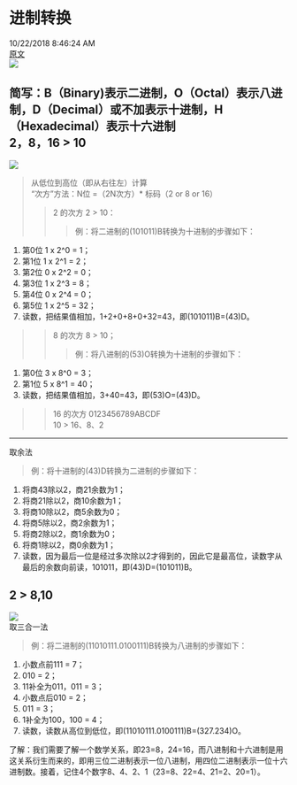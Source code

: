 进制转换
=============
10/22/2018 8:46:24 AM  
[原文](https://www.cnblogs.com/gaizai/p/4233780.html#_labelContents)    
![](https://images0.cnblogs.com/blog/48305/201501/191445561883615.png)


简写：B（Binary)表示二进制，O（Octal）表示八进制，D（Decimal）或不加表示十进制，H（Hexadecimal）表示十六进制  
2，8，16 > 10
-------------
![](https://images0.cnblogs.com/blog/48305/201501/191446004698089.png)
> 从低位到高位（即从右往左）计算   
> “次方”方法：N位 =（2N次方）* 标码（2 or 8 or 16）  
>> 2 的次方 2 > 10：
>>>例：将二进制的(101011)B转换为十进制的步骤如下：  
1. 第0位 1 x 2^0 = 1；  
2. 第1位 1 x 2^1 = 2；  
3. 第2位 0 x 2^2 = 0；  
4. 第3位 1 x 2^3 = 8；  
5. 第4位 0 x 2^4 = 0；  
6. 第5位 1 x 2^5 = 32；  
7. 读数，把结果值相加，1+2+0+8+0+32=43，即(101011)B=(43)D。  
   
>> 8 的次方  8 > 10；
>>>例：将八进制的(53)O转换为十进制的步骤如下：
1. 第0位 3 x 8^0 = 3；  
2. 第1位 5 x 8^1 = 40；  
3. 读数，把结果值相加，3+40=43，即(53)O=(43)D。    

>> 16 的次方 0123456789ABCDF    
10 > 16、8、2
--------
取余法  
>例：将十进制的(43)D转换为二进制的步骤如下：  
1. 将商43除以2，商21余数为1；  
2. 将商21除以2，商10余数为1；  
3. 将商10除以2，商5余数为0；  
4. 将商5除以2，商2余数为1；   
5. 将商2除以2，商1余数为0；   
6. 将商1除以2，商0余数为1；   
7. 读数，因为最后一位是经过多次除以2才得到的，因此它是最高位，读数字从最后的余数向前读，101011，即(43)D=(101011)B。  

2 > 8,10
----------
![](https://images0.cnblogs.com/blog/48305/201501/191446126101198.png)  
取三合一法  
> 例：将二进制的(11010111.0100111)B转换为八进制的步骤如下：  
1. 小数点前111 = 7；  
2. 010 = 2；  
3. 11补全为011，011 = 3；  
4. 小数点后010 = 2；  
5. 011 = 3；   
6. 1补全为100，100 = 4；  
7. 读数，读数从高位到低位，即(11010111.0100111)B=(327.234)O。  

了解：我们需要了解一个数学关系，即23=8，24=16，而八进制和十六进制是用这关系衍生而来的，即用三位二进制表示一位八进制，用四位二进制表示一位十六进制数。接着，记住4个数字8、4、2、1（23=8、22=4、21=2、20=1）。  